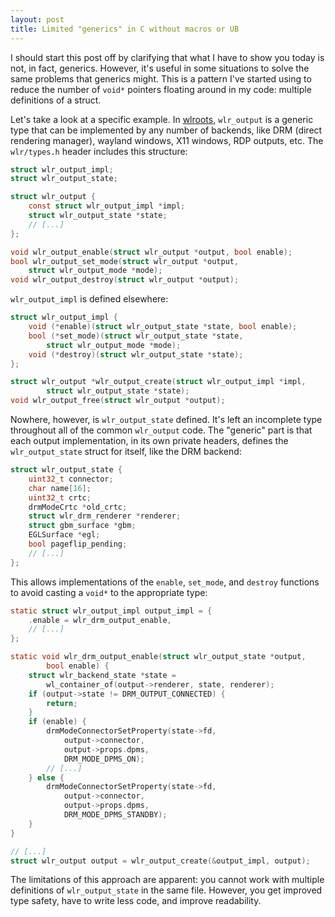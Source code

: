 ```yaml
---
layout: post
title: Limited "generics" in C without macros or UB
---
```


I should start this post off by clarifying that what I have to show you today is
not, in fact, generics. However, it's useful in some situations to solve the
same problems that generics might. This is a pattern I've started using to
reduce the number of `void*` pointers floating around in my code: multiple
definitions of a struct.

Let's take a look at a specific example. In
[wlroots](https://github.com/SirCmpwn/wlroots), `wlr_output` is a generic type
that can be implemented by any number of backends, like DRM (direct rendering
manager), wayland windows, X11 windows, RDP outputs, etc. The `wlr/types.h`
header includes this structure:

```c
struct wlr_output_impl;
struct wlr_output_state;

struct wlr_output {
    const struct wlr_output_impl *impl;
    struct wlr_output_state *state;
    // [...]
};

void wlr_output_enable(struct wlr_output *output, bool enable);
bool wlr_output_set_mode(struct wlr_output *output,
    struct wlr_output_mode *mode);
void wlr_output_destroy(struct wlr_output *output);
```

`wlr_output_impl` is defined elsewhere:

```c
struct wlr_output_impl {
    void (*enable)(struct wlr_output_state *state, bool enable);
    bool (*set_mode)(struct wlr_output_state *state,
        struct wlr_output_mode *mode);
    void (*destroy)(struct wlr_output_state *state);
};

struct wlr_output *wlr_output_create(struct wlr_output_impl *impl,
        struct wlr_output_state *state);
void wlr_output_free(struct wlr_output *output);
```

Nowhere, however, is `wlr_output_state` defined. It's left an incomplete type
throughout all of the common `wlr_output` code. The "generic" part is that each
output implementation, in its own private headers, defines the
`wlr_output_state` struct for itself, like the DRM backend:

```c
struct wlr_output_state {
    uint32_t connector;
    char name[16];
    uint32_t crtc;
    drmModeCrtc *old_crtc;
    struct wlr_drm_renderer *renderer;
    struct gbm_surface *gbm;
    EGLSurface *egl;
    bool pageflip_pending;
    // [...]
};
```

This allows implementations of the `enable`, `set_mode`, and `destroy` functions
to avoid casting a `void*` to the appropriate type:

```c
static struct wlr_output_impl output_impl = {
    .enable = wlr_drm_output_enable,
    // [...]
};

static void wlr_drm_output_enable(struct wlr_output_state *output,
        bool enable) {
    struct wlr_backend_state *state =
        wl_container_of(output->renderer, state, renderer);
    if (output->state != DRM_OUTPUT_CONNECTED) {
        return;
    }
    if (enable) {
        drmModeConnectorSetProperty(state->fd,
            output->connector,
            output->props.dpms,
            DRM_MODE_DPMS_ON);
        // [...]
    } else {
        drmModeConnectorSetProperty(state->fd,
            output->connector,
            output->props.dpms,
            DRM_MODE_DPMS_STANDBY);
    }
}

// [...]
struct wlr_output output = wlr_output_create(&output_impl, output);
```

The limitations of this approach are apparent: you cannot work with multiple
definitions of `wlr_output_state` in the same file. However, you get improved
type safety, have to write less code, and improve readability.
